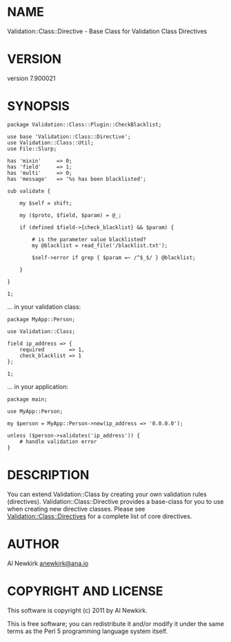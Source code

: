 # NAME

Validation::Class::Directive - Base Class for Validation Class Directives

# VERSION

version 7.900021

# SYNOPSIS

    package Validation::Class::Plugin::CheckBlacklist;

    use base 'Validation::Class::Directive';
    use Validation::Class::Util;
    use File::Slurp;

    has 'mixin'     => 0;
    has 'field'     => 1;
    has 'multi'     => 0;
    has 'message'   => '%s has been blacklisted';

    sub validate {

        my $self = shift;

        my ($proto, $field, $param) = @_;

        if (defined $field->{check_blacklist} && $param) {

            # is the parameter value blacklisted?
            my @blacklist = read_file('/blacklist.txt');

            $self->error if grep { $param =~ /^$_$/ } @blacklist;

        }

    }

    1;

... in your validation class:

    package MyApp::Person;

    use Validation::Class;

    field ip_address => {
        required        => 1,
        check_blacklist => 1
    };

    1;

... in your application:

    package main;

    use MyApp::Person;

    my $person = MyApp::Person->new(ip_address => '0.0.0.0');

    unless ($person->validates('ip_address')) {
        # handle validation error
    }

# DESCRIPTION

You can extend Validation::Class by creating your own validation rules
(directives). Validation::Class::Directive provides a base-class for you to use
when creating new directive classes. Please see [Validation::Class::Directives](http://search.cpan.org/perldoc?Validation::Class::Directives)
for a complete list of core directives.

# AUTHOR

Al Newkirk <anewkirk@ana.io>

# COPYRIGHT AND LICENSE

This software is copyright (c) 2011 by Al Newkirk.

This is free software; you can redistribute it and/or modify it under
the same terms as the Perl 5 programming language system itself.
